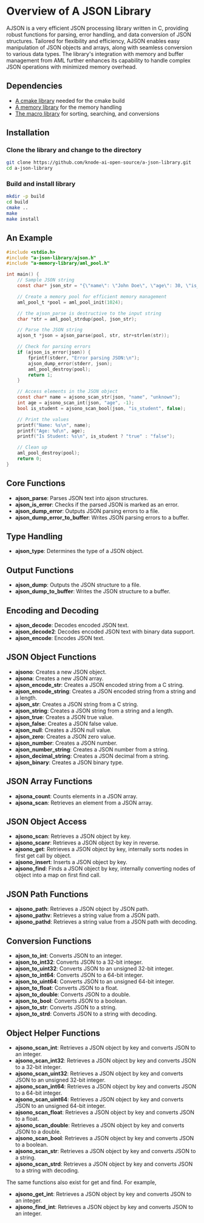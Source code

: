 # Overview of A JSON Library

AJSON is a very efficient JSON processing library written in C, providing robust functions for parsing, error handling, and data conversion of JSON structures. Tailored for flexibility and efficiency, AJSON enables easy manipulation of JSON objects and arrays, along with seamless conversion to various data types. The library's integration with memory and buffer management from AML further enhances its capability to handle complex JSON operations with minimized memory overhead.

## Dependencies

* [A cmake library](https://github.com/knode-ai-open-source/a-cmake-library) needed for the cmake build
* [A memory library](https://github.com/knode-ai-open-source/a-memory-library) for the memory handling
* [The macro library](https://github.com/knode-ai-open-source/the-macro-library) for sorting, searching, and conversions

## Installation

### Clone the library and change to the directory

```bash
git clone https://github.com/knode-ai-open-source/a-json-library.git
cd a-json-library
```

### Build and install library

```bash
mkdir -p build
cd build
cmake ..
make
make install
```

## An Example

```c
#include <stdio.h>
#include "a-json-library/ajson.h"
#include "a-memory-library/aml_pool.h"

int main() {
    // Sample JSON string
    const char* json_str = "{\"name\": \"John Doe\", \"age\": 30, \"is_student\": false}";

    // Create a memory pool for efficient memory management
    aml_pool_t *pool = aml_pool_init(1024);

    // the ajson_parse is destructive to the input string
    char *str = aml_pool_strdup(pool, json_str);

    // Parse the JSON string
    ajson_t *json = ajson_parse(pool, str, str+strlen(str));

    // Check for parsing errors
    if (ajson_is_error(json)) {
        fprintf(stderr, "Error parsing JSON:\n");
        ajson_dump_error(stderr, json);
        aml_pool_destroy(pool);
        return 1;
    }

    // Access elements in the JSON object
    const char* name = ajsono_scan_str(json, "name", "unknown");
    int age = ajsono_scan_int(json, "age", -1);
    bool is_student = ajsono_scan_bool(json, "is_student", false);

    // Print the values
    printf("Name: %s\n", name);
    printf("Age: %d\n", age);
    printf("Is Student: %s\n", is_student ? "true" : "false");

    // Clean up
    aml_pool_destroy(pool);
    return 0;
}
```

## Core Functions

- **ajson_parse**: Parses JSON text into ajson structures.
- **ajson_is_error**: Checks if the parsed JSON is marked as an error.
- **ajson_dump_error**: Outputs JSON parsing errors to a file.
- **ajson_dump_error_to_buffer**: Writes JSON parsing errors to a buffer.

## Type Handling

- **ajson_type**: Determines the type of a JSON object.

## Output Functions

- **ajson_dump**: Outputs the JSON structure to a file.
- **ajson_dump_to_buffer**: Writes the JSON structure to a buffer.

## Encoding and Decoding

- **ajson_decode**: Decodes encoded JSON text.
- **ajson_decode2**: Decodes encoded JSON text with binary data support.
- **ajson_encode**: Encodes JSON text.

## JSON Object Functions

- **ajsono**: Creates a new JSON object.
- **ajsona**: Creates a new JSON array.
- **ajson_encode_str**: Creates a JSON encoded string from a C string.
- **ajson_encode_string**: Creates a JSON encoded string from a string and a length.
- **ajson_str**: Creates a JSON string from a C string.
- **ajson_string**: Creates a JSON string from a string and a length.
- **ajson_true**: Creates a JSON true value.
- **ajson_false**: Creates a JSON false value.
- **ajson_null**: Creates a JSON null value.
- **ajson_zero**: Creates a JSON zero value.
- **ajson_number**: Creates a JSON number.
- **ajson_number_string**: Creates a JSON number from a string.
- **ajson_decimal_string**: Creates a JSON decimal from a string.
- **ajson_binary**: Creates a JSON binary type.

## JSON Array Functions

- **ajsona_count**: Counts elements in a JSON array.
- **ajsona_scan**: Retrieves an element from a JSON array.

## JSON Object Access

- **ajsono_scan**: Retrieves a JSON object by key.
- **ajsono_scanr**: Retrieves a JSON object by key in reverse.
- **ajsono_get**: Retrieves a JSON object by key, internally sorts nodes in first get call by object.
- **ajsono_insert**: Inserts a JSON object by key.
- **ajsono_find**: Finds a JSON object by key, internally converting nodes of object into a map on first find call.

## JSON Path Functions

- **ajsono_path**: Retrieves a JSON object by JSON path.
- **ajsono_pathv**: Retrieves a string value from a JSON path.
- **ajsono_pathd**: Retrieves a string value from a JSON path with decoding.

## Conversion Functions

- **ajson_to_int**: Converts JSON to an integer.
- **ajson_to_int32**: Converts JSON to a 32-bit integer.
- **ajson_to_uint32**: Converts JSON to an unsigned 32-bit integer.
- **ajson_to_int64**: Converts JSON to a 64-bit integer.
- **ajson_to_uint64**: Converts JSON to an unsigned 64-bit integer.
- **ajson_to_float**: Converts JSON to a float.
- **ajson_to_double**: Converts JSON to a double.
- **ajson_to_bool**: Converts JSON to a boolean.
- **ajson_to_str**: Converts JSON to a string.
- **ajson_to_strd**: Converts JSON to a string with decoding.

## Object Helper Functions

- **ajsono_scan_int**: Retrieves a JSON object by key and converts JSON to an integer.
- **ajsono_scan_int32**: Retrieves a JSON object by key and converts JSON to a 32-bit integer.
- **ajsono_scan_uint32**: Retrieves a JSON object by key and converts JSON to an unsigned 32-bit integer.
- **ajsono_scan_int64**: Retrieves a JSON object by key and converts JSON to a 64-bit integer.
- **ajsono_scan_uint64**: Retrieves a JSON object by key and converts JSON to an unsigned 64-bit integer.
- **ajsono_scan_float**: Retrieves a JSON object by key and converts JSON to a float.
- **ajsono_scan_double**: Retrieves a JSON object by key and converts JSON to a double.
- **ajsono_scan_bool**: Retrieves a JSON object by key and converts JSON to a boolean.
- **ajsono_scan_str**: Retrieves a JSON object by key and converts JSON to a string.
- **ajsono_scan_strd**: Retrieves a JSON object by key and converts JSON to a string with decoding.

The same functions also exist for get and find.  For example,
- **ajsono_get_int**: Retrieves a JSON object by key and converts JSON to an integer.
- **ajsono_find_int**: Retrieves a JSON object by key and converts JSON to an integer.
